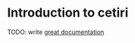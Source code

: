 # Introduction to cetiri

TODO: write [great documentation](http://jacobian.org/writing/what-to-write/)
